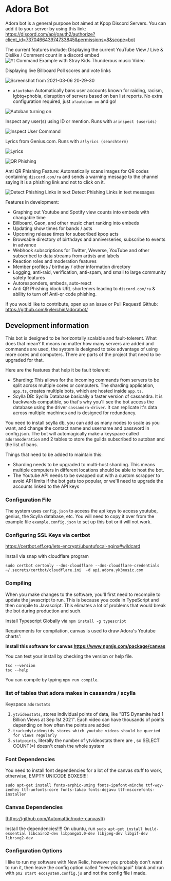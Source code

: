 # Adora Bot

Adora bot is a general purpose bot aimed at Kpop Discord Servers.
You can add it to your server by using this link:  https://discord.com/api/oauth2/authorize?client_id=737046643974733845&permissions=8&scope=bot

The current features include:
Displaying the current YouTube View / Live & Dislike / Comment count in a discord embed
![Yt Command Example with Stray Kids Thunderous music Video](https://user-images.githubusercontent.com/7539174/161414120-bb161174-9074-4bce-9fc3-0b2cdfacb878.png)

Displaying live Billboard Poll scores and vote links

![Screenshot from 2021-03-06 20-29-30](https://user-images.githubusercontent.com/7539174/110228991-b45de000-7eba-11eb-9b27-33929a96ca3f.png)

- `a!autoban` Automatically bans user accounts known for raiding, racism, lgbtq+phobia, disruption of servers based on ban list reports. No extra configuration required, just `a!autoban on` and go!

![Autoban turning on](https://user-images.githubusercontent.com/7539174/111886597-1a9f3400-898c-11eb-9c68-46a8704d9e66.png)

Inspect any user(s) using ID or mention. Runs with `a!inspect (userids)`

![Inspect User Command](https://user-images.githubusercontent.com/7539174/122634035-bb3ae800-d090-11eb-8b78-1113a95f9fc6.png)

Lyrics from Genius.com. Runs with `a!lyrics (searchterm)`

![Lyrics](https://user-images.githubusercontent.com/7539174/122634243-e7a33400-d091-11eb-9cf3-e9ca403aa5fc.png)

![QR Phishing](https://user-images.githubusercontent.com/7539174/115170970-cbc1e880-a076-11eb-808d-194d51e9da45.png)

Anti QR Phishing Feature: Automatically scans images for QR codes containing `discord.com/ra` and sends a warning message to the channel saying it is a phishing link and not to click on it.

![Detect Phishing Links in text](https://user-images.githubusercontent.com/7539174/151689252-0fbb4580-dc10-4297-b64a-d0fa4f8957f6.png)
Detect Phishing Links in text messages

Features in development:

- Graphing out Youtube and Spotify view counts into embeds with changable time
- Billboard, Gaon, and other music chart ranking into embeds
- Updating show times for bands / acts
- Upcoming release times for subscribed kpop acts
- Browsable directory of birthdays and anniverseries, subscribe to events in advance
- Webhook subscriptions for Twitter, Weverse, YouTube and other subscribed to data streams from artists and labels
- Reaction roles and moderation features
- Member profiles / birthday / other information directory
- Logging, anti-raid, verification, anti-spam, and small to large community safety features
- Autoresponders, embeds, auto-react
- Anti QR Phishing block URL shorteners leading to `discord.com/ra` & ability to turn off Anti-qr code phishing.

If you would like to contribute, open up an issue or Pull Request!
Github: https://github.com/kylerchin/adorabot/

## Development information

This bot is designed to be horizontally scalable and fault-tolerent. What does that mean? It means no matter how many servers are added and commands are used, the system is designed to take advantage of using more cores and computers. There are parts of the project that need to be upgraded for that.

Here are the features that help it be fault tolerent:

- Sharding: This allows for the incoming commands from servers to be split across multiple cores or computers. The sharding application, `app.ts`, creates multiple bots, which are hosted inside `app.ts`.
- Scylla DB: Syclla Database basically a faster version of cassandra. It is backwards compatible, so that's why you'll see the bot access the database using the driver `cassandra-driver`. It can replicate it's data across multiple machines and is designed for redundancy.

You need to install scylla db, you can add as many nodes to scale as you want, and change the contact name and username and password in config.json. The bot will automagically make a keyspace called `adoramoderation` and 2 tables to store the guilds subscribed to autoban and the list of bans.

Things that need to be added to maintain this:

- Sharding needs to be upgraded to multi-host sharding. This means multiple computers in different locations should be able to host the bot.
- The Youtube API needs to be swapped out with a custom scrapper to avoid API limits if the bot gets too popular, or we'll need to upgrade the accounts linked to the API keys

### Configuration File

The system uses `config.json` to access the api keys to access youtube, genius, the Scylla database, etc. You will need to copy it over from the example file `example.config.json` to set up this bot or it will not work.

### Configuring SSL Keys via certbot

https://certbot.eff.org/lets-encrypt/ubuntufocal-nginx#wildcard

Install via snap with cloudflare program

``sudo certbot certonly --dns-cloudflare --dns-cloudflare-credentials ~/.secrets/certbot/cloudflare.ini  -d api.adora.yk3music.com``

### Compiling

When you make changes to the software, you'll first need to recompile to update the javascript to run. This is because you code in TypeScript and then compile to Javascript. This elimates a lot of problems that would break the bot during production and such.

Install Typescript Globally via `npm install -g typescript`

Requirements for compilation, canvas is used to draw Adora's Youtube charts':

**Install this software for canvas https://www.npmjs.com/package/canvas**

You can test your install by checking the version or help file.

```
tsc --version
tsc --help
```

You can compile by typing `npm run compile`.

### list of tables that adora makes in cassandra / scylla

Keyspace `adorastats`

1. `ytvideostats`, stores individual points of data, like "BTS Dynamite had 1 Billion Views at Sep 1st 2021". Each video can have thousands of points depending on how often the points are added
2. `trackedytvideosids stores which youtube videos should be queried for views regularly`
3. `statpoints`, literally the number of ytvideostats there are , so SELECT COUNT(*) doesn't crash the whole system

### Font Dependencies

You need to install font dependencies for a lot of the canvas stuff to work, otherwise, EMPTY UNICODE BOXES!!!!

`sudo apt-get install fonts-arphic-uming fonts-ipafont-mincho ttf-wqy-zenhei ttf-unfonts-core fonts-takao fonts-dejavu ttf-mscorefonts-installer`

### Canvas Dependencies

[https://github.com/Automattic/node-canvas]()

Install the dependencies!!!! On ubuntu, run `sudo apt-get install build-essential libcairo2-dev libpango1.0-dev libjpeg-dev libgif-dev librsvg2-dev`

### Configuration Options

I like to run my software with New Relic, however you probably don't want to run it, then leave the config option called "newreliclogapi" blank and run with `pm2 start ecosystem.config.js` and not the config file i made.
